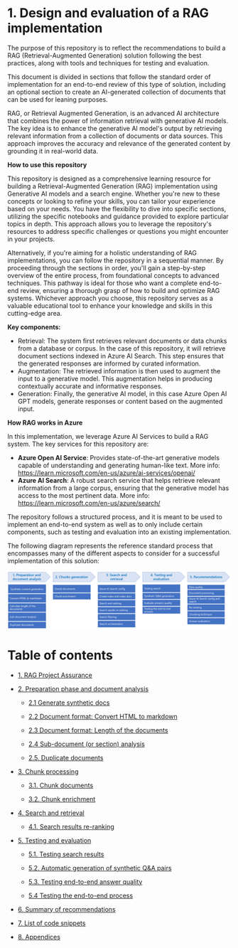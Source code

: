 # 1. Design and evaluation of a RAG implementation

The purpose of this repository is to reflect the recommendations to build a RAG (Retrieval-Augmented Generation) solution following the best practices, along with tools and techniques for testing and evaluation. 

This document is divided in sections that follow the standard order of implementation for an end-to-end review of this type of solution, including an optional section to create an AI-generated collection of documents that can be used for leaning purposes.

RAG, or Retrieval Augmented Generation, is an advanced AI architecture that combines the power of information retrieval with generative AI models. The key idea is to enhance the generative AI model's output by retrieving relevant information from a collection of documents or data sources. This approach improves the accuracy and relevance of the generated content by grounding it in real-world data.

**How to use this repository**

This repository is designed as a comprehensive learning resource for building a Retrieval-Augmented Generation (RAG) implementation using Generative AI models and a search engine. Whether you're new to these concepts or looking to refine your skills, you can tailor your experience based on your needs. You have the flexibility to dive into specific sections, utilizing the specific notebooks and guidance provided to explore particular topics in depth. This approach allows you to leverage the repository's resources to address specific challenges or questions you might encounter in your projects.

Alternatively, if you're aiming for a holistic understanding of RAG implementations, you can follow the repository in a sequential manner. By proceeding through the sections in order, you'll gain a step-by-step overview of the entire process, from foundational concepts to advanced techniques. This pathway is ideal for those who want a complete end-to-end review, ensuring a thorough grasp of how to build and optimize RAG systems. Whichever approach you choose, this repository serves as a valuable educational tool to enhance your knowledge and skills in this cutting-edge area.

**Key components:**
- Retrieval: The system first retrieves relevant documents or data chunks from a database or corpus. In the case of this repository, it will retrieve document sections indexed in Azure AI Search. This step ensures that the generated responses are informed by curated information.
- Augmentation: The retrieved information is then used to augment the input to a generative model. This augmentation helps in producing contextually accurate and informative responses.
- Generation: Finally, the generative AI model, in this case Azure Open AI GPT models, generate responses or content based on the augmented input.

**How RAG works in Azure**

In this implementation, we leverage Azure AI Services to build a RAG system. The key services for this repository are:
- **Azure Open AI Service**: Provides state-of-the-art generative models capable of understanding and generating human-like text. More info: https://learn.microsoft.com/en-us/azure/ai-services/openai/
- **Azure AI Search**: A robust search service that helps retrieve relevant information from a large corpus, ensuring that the generative model has access to the most pertinent data. More info: https://learn.microsoft.com/en-us/azure/search/

The repository follows a structured process, and it is meant to be used to implement an end-to-end system as well as to only include certain components, such as testing and evaluation into an existing implementation.

The following diagram represents the reference standard process that encompasses many of the different aspects to consider for a successful implementation of this solution:

<img src="./images/RAG workflow.png" alt="architecture"/>

Table of contents
=================

<!--ts-->
   * [1. RAG Project Assurance](#1-rag-project-assurance)

   * [2. Preparation phase and document analysis](./2.-preparation-phase-and-document-analysis/README.md)

      * [2.1 Generate synthetic docs](./2.-preparation-phase-and-document-analysis/2.1.-Generate-synthetic-documents/README.md)

      * [2.2 Document format: Convert HTML to markdown](./2.-preparation-phase-and-document-analysis/2.2.-Convert-HTML-to-markdown/README.md)

      * [2.3 Document format: Length of the documents](./2.-preparation-phase-and-document-analysis/2.3.-Length-of-the-documents/README.md)

      * [2.4 Sub-document (or section) analysis](./2.-preparation-phase-and-document-analysis/2.4.-Sub-document-analysis/README.md)

      * [2.5. Duplicate documents](./2.-preparation-phase-and-document-analysis/2.5.-Duplicate-documents/README.md)

   * [3. Chunk processing](./3.-chunk-processing/README.md)

      * [3.1. Chunk documents](./3.-chunk-processing/3.1.-Semantic-Chunking-with-GPT-4o/README.md)

      * [3.2. Chunk enrichment](./3.-chunk-processing/3.2.-Chunking-with-Langchain-with-max-tokens-and-overlapping/README.md)

   * [4. Search and retrieval](./4.-search-and-retrieval/README.md)

      * [4.1. Search results re-ranking](./4.-search-and-retrieval/4.1.-Search-results-re-ranking/README.md)

   * [5. Testing and evaluation](./5.-testing-and-evaluation/README.md)

      * [5.1. Testing search results](./5.-testing-and-evaluation/5.1.-Testing-search-results/README.md)

      * [5.2. Automatic generation of synthetic Q&A pairs](./5.-testing-and-evaluation/5.2.-Automatic-generation-of-synthetic-QA-pairs/README.md)

      * [5.3. Testing end-to-end answer quality](./5.-testing-and-evaluation/5.3.-Evaluate-answer-quality/README.md)
      
      * [5.4	Testing the end-to-end process](./5.-testing-and-evaluation/5.4.-Testing-the-end-to-end-process/README.md)

   * [6. Summary of recommendations](./6.-summary-of-recommendations/README.md)

   * [7. List of code snippets](./7.-list-of-code-snippets/README.md)

   * [8. Appendices](./8.-appendices/README.md)
<!--te-->

